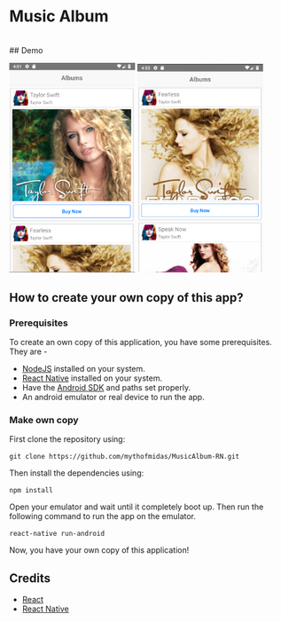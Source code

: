 # Music Album
<br>
## Demo
<p display="flex">
<img src="1.PNG" width="45%" height="45%"/>
<img src="2.PNG" width="45%" height="45%"/>
</p>

## How to create your own copy of this app?
### Prerequisites
To create an own copy of this application, you have some prerequisites. They are -

 - [NodeJS](https://nodejs.org/en/) installed on your system.
 - [React Native](https://facebook.github.io/react-native/) installed on your system.
 - Have the [Android SDK](https://developer.android.com/studio/index.html) and paths set properly. 
 - An android emulator or real device to run the app.
 
### Make own copy
First clone the repository using:

    git clone https://github.com/mythofmidas/MusicAlbum-RN.git

Then install the dependencies using:

    npm install

Open your emulator and wait until it completely boot up. Then run the following command to run the app on the emulator.

    react-native run-android
Now, you have your own copy of this application!

## Credits
 - [React](https://facebook.github.io/react/)
 - [React Native](https://facebook.github.io/react-native/)


